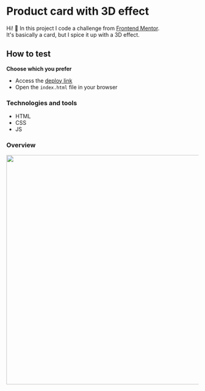 # Product card with 3D effect
Hi! 👋
In this project I code a challenge from [Frontend Mentor](https://www.frontendmentor.io/).  
It's basically a card, but I spice it up with a 3D effect.

## How to test
**Choose which you prefer**
- Access the [deploy link](https://classy-moonbeam-1711e8.netlify.app/)
- Open the `index.html` file in your browser

### Technologies and tools
- HTML
- CSS
- JS

### Overview
<img src="./images/doc/overview.gif" width="600px">